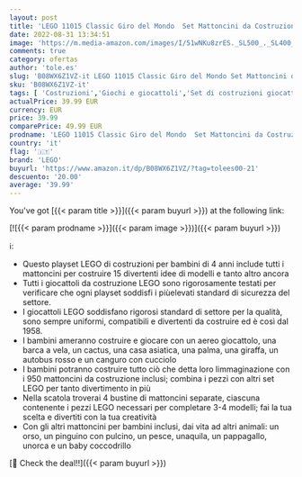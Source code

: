 ```yaml
---
layout: post
title: 'LEGO 11015 Classic Giro del Mondo  Set Mattoncini da Costruzione per Bambini di 4 Anni  Include una Mappa a Parete Colorata'
date: 2022-08-31 13:34:51
image: 'https://m.media-amazon.com/images/I/51wNKu8zrES._SL500_._SL400_.jpg'
comments: true
category: ofertas
author: 'tole.es'
slug: 'B08WX6Z1VZ-it LEGO 11015 Classic Giro del Mondo Set Mattoncini da...'
sku: 'B08WX6Z1VZ-it'
tags: [ 'Costruzioni','Giochi e giocattoli','Set di costruzioni giocattolo','lego','🇮🇹', ]
actualPrice: 39.99 EUR
currency: EUR
price: 39.99
comparePrice: 49.99 EUR
prodname: 'LEGO 11015 Classic Giro del Mondo  Set Mattoncini da Costruzione per Bambini di 4 Anni  Include una Mappa a Parete Colorata'
country: 'it'
flag: '🇮🇹'
brand: 'LEGO'
buyurl: 'https://www.amazon.it/dp/B08WX6Z1VZ/?tag=tolees00-21'
descuento: '20.00'
average: '39.99'
---
```


You've got [{{< param title >}}]({{< param buyurl >}}) at the following link:

[![{{< param prodname >}}]({{< param image >}})]({{< param buyurl >}})

ℹ️:

- Questo playset LEGO di costruzioni per bambini di 4 anni include tutti i mattoncini per costruire 15 divertenti idee di modelli e tanto altro ancora
- Tutti i giocattoli da costruzione LEGO sono rigorosamente testati per verificare che ogni playset soddisfi i piùelevati standard di sicurezza del settore.
- I giocattoli LEGO soddisfano rigorosi standard di settore per la qualità, sono sempre uniformi, compatibili e divertenti da costruire ed è così dal 1958.
- I bambini ameranno costruire e giocare con un aereo giocattolo, una barca a vela, un cactus, una casa asiatica, una palma, una giraffa, un autobus rosso e un canguro con cucciolo
- I bambini potranno costruire tutto ciò che detta loro limmaginazione con i 950 mattoncini da costruzione inclusi; combina i pezzi con altri set LEGO per tanto divertimento in più
- Nella scatola troverai 4 bustine di mattoncini separate, ciascuna contenente i pezzi LEGO necessari per completare 3-4 modelli; fai la tua scelta e divertiti con la tua creatività
- Con gli altri mattoncini per bambini inclusi, dai vita ad altri animali: un orso, un pinguino con pulcino, un pesce, unaquila, un pappagallo, unorca e un baby coccodrillo

[🛒 Check the deal!!]({{< param buyurl >}})
